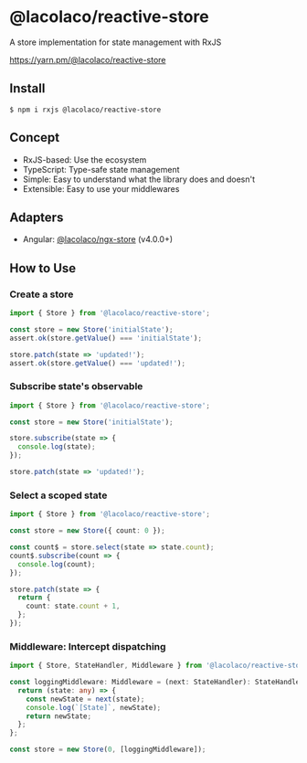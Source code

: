 # @lacolaco/reactive-store

A store implementation for state management with RxJS

https://yarn.pm/@lacolaco/reactive-store

## Install

```
$ npm i rxjs @lacolaco/reactive-store 
```

## Concept

* RxJS-based: Use the ecosystem
* TypeScript: Type-safe state management
* Simple: Easy to understand what the library does and doesn't
* Extensible: Easy to use your middlewares

## Adapters

* Angular: [@lacolaco/ngx-store](https://github.com/lacolaco/ngx/tree/master/libs/ngx-store) (v4.0.0+)

## How to Use

### Create a store

```ts
import { Store } from '@lacolaco/reactive-store';

const store = new Store('initialState');
assert.ok(store.getValue() === 'initialState');

store.patch(state => 'updated!');
assert.ok(store.getValue() === 'updated!');
```

### Subscribe state's observable

```ts
import { Store } from '@lacolaco/reactive-store';

const store = new Store('initialState');

store.subscribe(state => {
  console.log(state);
});

store.patch(state => 'updated!');
```

### Select a scoped state

```ts
import { Store } from '@lacolaco/reactive-store';

const store = new Store({ count: 0 });

const count$ = store.select(state => state.count);
count$.subscribe(count => {
  console.log(count);
});

store.patch(state => {
  return {
    count: state.count + 1,
  };
});
```

### Middleware: Intercept dispatching

```ts
import { Store, StateHandler, Middleware } from '@lacolaco/reactive-store';

const loggingMiddleware: Middleware = (next: StateHandler): StateHandler => {
  return (state: any) => {
    const newState = next(state);
    console.log(`[State]`, newState);
    return newState;
  };
};

const store = new Store(0, [loggingMiddleware]);
```
